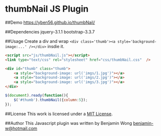 thumbNail JS Plugin
==============================

##Demo
https://yben56.github.io/thumbNail/

##Dependencies
jquery-3.1.1
bootstrap-3.3.7

##Usage
Create a div and wrap ```<div class='thumb'><a style='background-image:...' /></div>``` insdie it.

```html
<script src="js/thumbNail.js"></script>
<link type="text/css" rel="stylesheet" href="css/thumbNail.css"  />

<div id="thumb" class="thumb">
	<a style="background-image: url('imgs/1.jpg')"></a>
	<a style="background-image: url('imgs/2.jpg')"></a>
	<a style="background-image: url('imgs/3.jpg')"></a>
</div>
```

```javascript
$(document).ready(function(){
	$('#thumb').thumbNail({column:5});
});
```

##License
This work is licensed under a [MIT License](http://opensource.org/licenses/MIT).

##Author
This Javascript plugin was written by Benjamin Wong benjamin-w@hotmail.com
